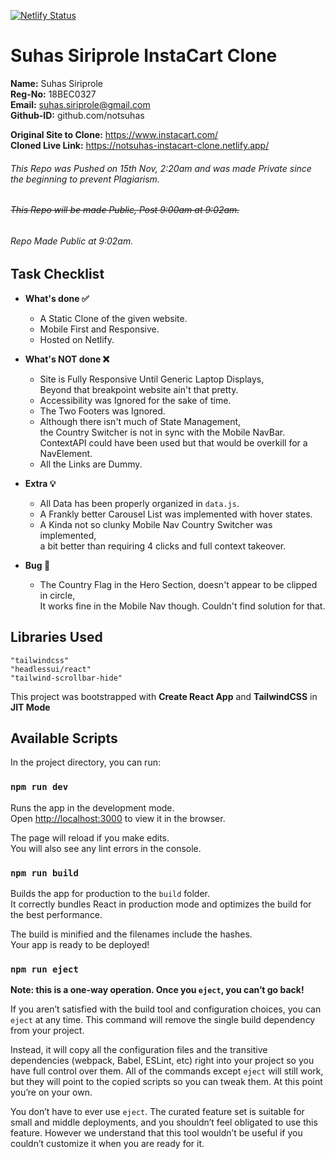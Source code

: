 [![Netlify Status](https://api.netlify.com/api/v1/badges/95a0c81d-dfaf-417e-9746-b1f57ed8cc2a/deploy-status)](https://app.netlify.com/sites/notsuhas-instacart-clone/deploys)

# Suhas Siriprole InstaCart Clone

**Name:** Suhas Siriprole <br/>
**Reg-No:** 18BEC0327 <br/>
**Email:** suhas.siriprole@gmail.com <br/>
**Github-ID:** github.com/notsuhas <br/>

**Original Site to Clone:** https://www.instacart.com/ <br>
**Cloned Live Link:** https://notsuhas-instacart-clone.netlify.app/

###### This Repo was Pushed on 15th Nov, 2:20am and was made Private since the beginning to prevent Plagiarism.

###### ~~This Repo will be made Public, Post 9:00am at 9:02am.~~

###### Repo Made Public at 9:02am.

## Task Checklist

- **What's done ✅**

  - A Static Clone of the given website.
  - Mobile First and Responsive.
  - Hosted on Netlify.

- **What's NOT done ❌**

  - Site is Fully Responsive Until Generic Laptop Displays, <br>
    Beyond that breakpoint website ain't that pretty.
  - Accessibility was Ignored for the sake of time.
  - The Two Footers was Ignored.
  - Although there isn't much of State Management, <br>
    the Country Switcher is not in sync with the Mobile NavBar. <br>
    ContextAPI could have been used but that would be overkill for a NavElement.
  - All the Links are Dummy.

- **Extra 💡**

  - All Data has been properly organized in `data.js`.
  - A Frankly better Carousel List was implemented with hover states.
  - A Kinda not so clunky Mobile Nav Country Switcher was implemented, <br>
    a bit better than requiring 4 clicks and full context takeover.

- **Bug 🐛**

  - The Country Flag in the Hero Section, doesn't appear to be clipped in circle, <br>
    It works fine in the Mobile Nav though. Couldn't find solution for that.

## Libraries Used

    "tailwindcss"
    "headlessui/react"
    "tailwind-scrollbar-hide"

This project was bootstrapped with **Create React App** and **TailwindCSS** in **JIT Mode**

## Available Scripts

In the project directory, you can run:

### `npm run dev`

Runs the app in the development mode.\
Open [http://localhost:3000](http://localhost:3000) to view it in the browser.

The page will reload if you make edits.\
You will also see any lint errors in the console.

### `npm run build`

Builds the app for production to the `build` folder.\
It correctly bundles React in production mode and optimizes the build for the best performance.

The build is minified and the filenames include the hashes.\
Your app is ready to be deployed!

### `npm run eject`

**Note: this is a one-way operation. Once you `eject`, you can’t go back!**

If you aren’t satisfied with the build tool and configuration choices, you can `eject` at any time. This command will remove the single build dependency from your project.

Instead, it will copy all the configuration files and the transitive dependencies (webpack, Babel, ESLint, etc) right into your project so you have full control over them. All of the commands except `eject` will still work, but they will point to the copied scripts so you can tweak them. At this point you’re on your own.

You don’t have to ever use `eject`. The curated feature set is suitable for small and middle deployments, and you shouldn’t feel obligated to use this feature. However we understand that this tool wouldn’t be useful if you couldn’t customize it when you are ready for it.
